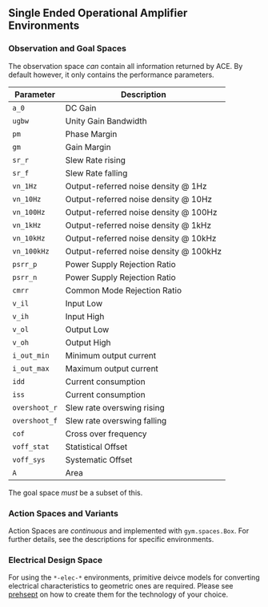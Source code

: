 ## Single Ended Operational Amplifier Environments

### Observation and Goal Spaces

The observation space _can_ contain all information returned by ACE. By default
however, it only contains the performance parameters.

| Parameter     | Description                            |
|---------------|----------------------------------------|
| `a_0`         | DC Gain                                |
| `ugbw`        | Unity Gain Bandwidth                   |
| `pm`          | Phase Margin                           |
| `gm`          | Gain Margin                            |
| `sr_r`        | Slew Rate rising                       |
| `sr_f`        | Slew Rate falling                      |
| `vn_1Hz`      | Output-referred noise density @ 1Hz    |
| `vn_10Hz`     | Output-referred noise density @ 10Hz   |
| `vn_100Hz`    | Output-referred noise density @ 100Hz  |
| `vn_1kHz`     | Output-referred noise density @ 1kHz   |
| `vn_10kHz`    | Output-referred noise density @ 10kHz  |
| `vn_100kHz`   | Output-referred noise density @ 100kHz |
| `psrr_p`      | Power Supply Rejection Ratio           |
| `psrr_n`      | Power Supply Rejection Ratio           |
| `cmrr`        | Common Mode Rejection Ratio            |
| `v_il`        | Input Low                              |
| `v_ih`        | Input High                             |
| `v_ol`        | Output Low                             |
| `v_oh`        | Output High                            |
| `i_out_min`   | Minimum output current                 |
| `i_out_max`   | Maximum output current                 |
| `idd`         | Current consumption                    |
| `iss`         | Current consumption                    |
| `overshoot_r` | Slew rate overswing rising             |
| `overshoot_f` | Slew rate overswing falling            |
| `cof`         | Cross over frequency                   |
| `voff_stat`   | Statistical Offset                     |
| `voff_sys`    | Systematic Offset                      |
| `A`           | Area                                   |

The goal space _must_ be a subset of this.

### Action Spaces and Variants

Action Spaces are _continuous_ and implemented with `gym.spaces.Box`. 
For further details, see the descriptions for specific environments. 

### Electrical Design Space

For using the `*-elec-*` environments, primitive deivce models for converting
electrical characteristics to geometric ones are required. Please see
[prehsept](https://github.com/AugustUnderground/prehsept) on how to create them
for the technology of your choice.
